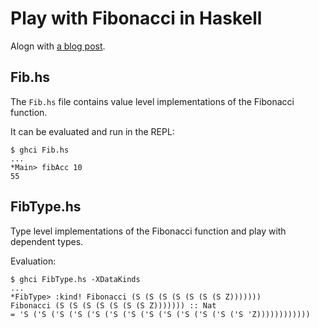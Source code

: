 # Play with Fibonacci in Haskell
Alogn with [a blog post](http://buchi.dk/blog/100-days-of-fibonacci-day-0-haskell/).

## Fib.hs
The `Fib.hs` file contains value level implementations of the
Fibonacci function.

It can be evaluated and run in the REPL:

    $ ghci Fib.hs 
    ...
    *Main> fibAcc 10
    55

## FibType.hs
Type level implementations of the Fibonacci function and play with dependent
types.

Evaluation:

    $ ghci FibType.hs -XDataKinds
    ...
    *FibType> :kind! Fibonacci (S (S (S (S (S (S (S Z)))))))
    Fibonacci (S (S (S (S (S (S (S Z))))))) :: Nat
    = 'S ('S ('S ('S ('S ('S ('S ('S ('S ('S ('S ('S ('S 'Z))))))))))))
